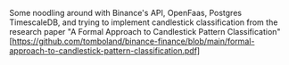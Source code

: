 Some noodling around with Binance's API, OpenFaas, Postgres TimescaleDB, and trying to implement candlestick classification from the research paper "A Formal Approach to Candlestick Pattern Classification" [https://github.com/tomboland/binance-finance/blob/main/formal-approach-to-candlestick-pattern-classification.pdf]

